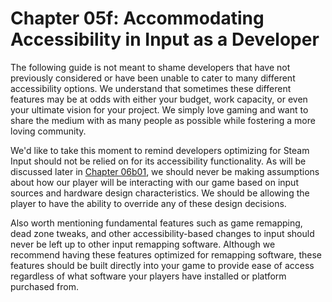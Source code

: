 # Chapter 05f: Accommodating Accessibility in Input as a Developer

The following guide is not meant to shame developers that have not previously considered or have been unable to cater to many different accessibility options. We understand that sometimes these different features may be at odds with either your budget, work capacity, or even your ultimate vision for your project. We simply love gaming and want to share the medium with as many people as possible while fostering a more loving community.

We'd like to take this moment to remind developers optimizing for Steam Input should not be relied on for its accessibility functionality. As will be discussed later in [Chapter 06b01](https://github.com/SteamInputWiki/SteamInputWiki/blob/main/chapter-6/06b01_deciding_if_steam_input_is_right_for_your_project.md), we should never be making assumptions about how our player will be interacting with our game based on input sources and hardware design characteristics. We should be allowing the player to have the ability to override any of these design decisions.

Also worth mentioning fundamental features such as game remapping, dead zone tweaks, and other accessibility-based changes to input should never be left up to other input remapping software. Although we recommend having these features optimized for remapping software, these features should be built directly into your game to provide ease of access regardless of what software your players have installed or platform purchased from.

